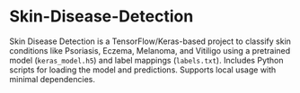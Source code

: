 # Skin-Disease-Detection
Skin Disease Detection is a TensorFlow/Keras-based project to classify skin conditions like Psoriasis, Eczema, Melanoma, and Vitiligo using a pretrained model (`keras_model.h5`) and label mappings (`labels.txt`). Includes Python scripts for loading the model and predictions. Supports local usage with minimal dependencies.
